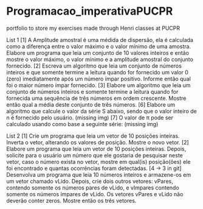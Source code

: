 # Programacao_imperativaPUCPR
portfolio to store my exercises made through Henri classes at PUCPR 

List 1
[1] A Amplitude amostral é uma médida de dispersão, ela é calculada como a diferença entre o valor máximo e o valor 
mínimo de uma amostra. Elabore um programa que leia um conjunto de 10 valores inteiros e então mostre o valor máximo, 
o valor mínimo e a amplitude amostral do conjunto fornecido. 
[2] Escreva um algoritmo que leia um conjunto de números inteiros e que somente termine a leitura quando for fornecido 
um valor 0 (zero) imediatamente após um número ímpar positivo. Informe então qual foi o maior número ímpar fornecido. 
[3] Elabore um algoritmo que leia um conjunto de números inteiros e somente termine a leitura quando for fornecida uma 
sequência de três números em ordem crescente. Mostre então qual a média deste conjunto de três números. 
[6] Elabore um algoritmo que calcule o valor da série S abaixo, sendo que o valor inteiro de n é fornecido pelo usuário.  (missing img)
[7] O valor de π pode ser calculado usando como base a seguinte série: (missing img)


List 2
[1] Crie um programa que leia um vetor de 10 posições inteiras. Inverta o vetor, alterando os valores de posição. Mostre 
o novo vetor.
[2] Elabore um programa que leia um vetor de 10 posições inteiras. Depois, solicite para o usuário um número que ele 
gostaria de pesquisar neste vetor, caso o número exista no vetor, mostre em qual(is) posição(ões) ele foi encontrado e 
quantas ocorrências foram detectadas.
[4 -> 3 in git] Desenvolva um programa que leia 10 números inteiros e armazene-os em um vetor chamado vLido. Depois, crie dois 
outros  vetores:  vPares,  contendo  somente  os  números  pares  de  vLido,  e  vImpares  contendo  somente  os  números 
ímpares de vLido. Os vetores vPares e vLido não deverão conter zeros. Mostre então os três vetores. 
